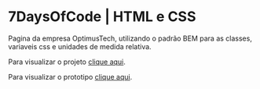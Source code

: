 # 7DaysOfCode | HTML e CSS

Pagina da empresa OptimusTech, utilizando o padrão BEM para as classes, variaveis css e unidades de medida relativa.

Para visualizar o projeto [clique aqui](https://kalebeccs-7-days-of-code.vercel.app/html-css/ "Projeto na Vercel").

 Para visualizar o prototipo [clique aqui](https://www.figma.com/file/mm3MLozvUDGhDRTxSLlGL5/7daysOfCode-HTML-CSS?node-id=0%3A1 "Prototipo no Figma").